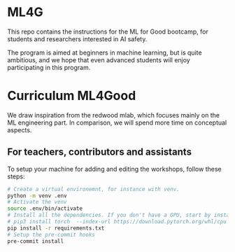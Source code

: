 # ML4G
This repo contains the instructions for the ML for Good bootcamp, for students and researchers interested in AI safety.

The program is aimed at beginners in machine learning, but is quite ambitious, and we hope that even advanced students will enjoy participating in this program.

# Curriculum ML4Good

We draw inspiration from the redwood mlab, which focuses mainly on the ML engineering part. In comparison, we will spend more time on conceptual aspects.

## For teachers, contributors and assistants

To setup your machine for adding and editing the workshops, follow these steps:
```sh
# Create a virtual environemnt, for instance with venv.
python -m venv .env
# Activate the venv
source .env/bin/activate
# Install all the dependencies. If you don't have a GPU, start by installing pytorch without GPU support
# pip3 install torch  --index-url https://download.pytorch.org/whl/cpu
pip install -r requirements.txt
# Setup the pre-commit hooks
pre-commit install
